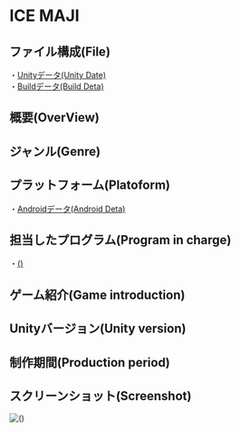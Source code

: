 # ICE MAJI

## ファイル構成(File)

・[Unityデータ(Unity Date)](https://github.com/MatayoshiRen/ICE-MAJI/tree/master/sinkyuseisaku_game)<br>
・[Buildデータ(Build Deta)](https://github.com/MatayoshiRen/ICE-MAJI/tree/master/ICEMAJI_builddata)<br>
## 概要(OverView)<br>

## ジャンル(Genre)<br>


## プラットフォーム(Platoform)
・[Androidデータ(Android Deta)](https://github.com/MatayoshiRen/ICE-MAJI/tree/master/ICEMAJI_builddata)<br>

## 担当したプログラム(Program in charge)
・[()]()<br>
## ゲーム紹介(Game introduction)
## Unityバージョン(Unity version)
## 制作期間(Production period)
## スクリーンショット(Screenshot)
![()]()

